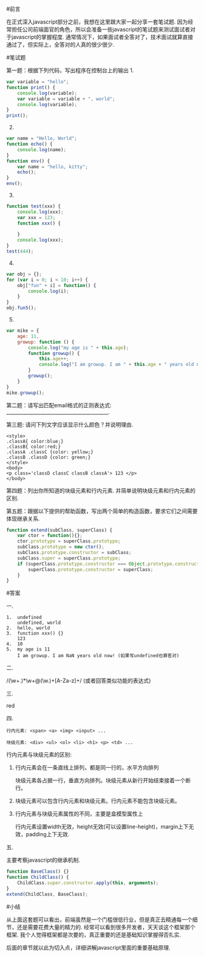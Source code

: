 #前言

在正式深入javascript部分之前，我想在这里跟大家一起分享一套笔试题.
因为经常担任公司前端面官的角色，所以会准备一些javascript的笔试题来测试面试者对于javascript的掌握程度. 通常情况下，如果面试者全答对了，技术面试就算直接通过了，但实际上，全答对的人真的很少很少. 


#笔试题

第一题：根据下列代码，写出程序在控制台上的输出
1.
```js
var variable = "hello";
function print() {
	console.log(variable);
	var variable = variable + ", world";
	console.log(variable);
}
print();
```

2.
```js
var name = "Hello, World";
function echo() {
	console.log(name);
}
function env() {
	var name = "hello, kitty";
	echo();
}
env();
```

3.
```js
function test(xxx) {
	console.log(xxx);
	var xxx = 123;
	function xxx() {
	
	}
	console.log(xxx);
}
test(444);
```

4.
```js
var obj = {};
for (var i = 0; i < 10; i++) {
	obj["fun" + i] = function() {
		console.log(i);
	}
}
obj.fun5();
```



5.
```js
var mike = {
	age: 11,
	growup: function () {
		console.log("my age is " + this.age);
		function growup() {
			this.age++;
			console.log("I am growup. I am " + this.age + " years old now!");
		}
		growup();
	}
}
mike.growup();
```

第二题：请写出匹配email格式的正则表达式: __________________________________________.

第三题:  请问下列文字应该显示什么颜色？并说明理由.
```
<style>   
.classA{ color:blue;}   
.classB{ color:red;}
.classA .classC {color: yellow;}
.classB .classD {color: green;}   
</style>   
<body>   
<p class='classD classC classB classA'> 123 </p>   
</body>
```
第四题：列出你所知道的块级元素和行内元素. 并简单说明块级元素和行内元素的区别.





第五题：跟据以下提供的帮助函数，写出两个简单的构造函数，要求它们之间需要体现继承关系.
```js
function extend(subClass, superClass) {
    var ctor = function(){};
    ctor.prototype = superClass.prototype;
    subClass.prototype = new ctor();
    subClass.prototype.constructor = subClass;
    subClass.super = superClass.prototype;
    if (superClass.prototype.constructor === Object.prototype.constructor) {
        superClass.prototype.constructor = superClass;
    }
}
```



#答案

一. 

    1.  undefined 
	    undefined, world
    2.  hello, world
    3.  function xxx() {}
	    123
    4.  10
    5.  my age is 11
	    I am growup. I am NaN years old now! (如果写undefined也算答对)

二.

/(\w+\.)*\w+@(\w\.)+[A-Za-z]+/ (或者回答类似功能的表达式)


三.

red

四.

`行内元素: <span> <a> <img> <input> ...`

`块级元素: <div> <ul> <ol> <li> <h1> <p> <td> ...`


行内元素与块级元素的区别:

1. 行内元素会在一条直线上排列，都是同一行的，水平方向排列

	块级元素各占据一行，垂直方向排列。块级元素从新行开始结束接着一个断行。

2. 块级元素可以包含行内元素和块级元素。行内元素不能包含块级元素。

3. 行内元素与块级元素属性的不同，主要是盒模型属性上

	行内元素设置width无效，height无效(可以设置line-height)，margin上下无效，padding上下无效.


五.

主要考察javascript的继承机制.
```js
function BaseClass() {}
function ChildClass() {
	ChildClass.super.constructor.apply(this, arguments);
}
extend(ChildClass, BaseClass);
```


#小结

从上面这套题可以看出，前端虽然是一个门槛很低行业，但是真正去精通每一个细节，还是需要花费大量的精力的. 经常可以看到很多开发者，天天谈这个框架那个框架. 我个人觉得框架都是次要的，真正重要的还是基础知识掌握得否扎实.

后面的章节就以此为切入点，详细讲解javascript里面的重要基础原理.

